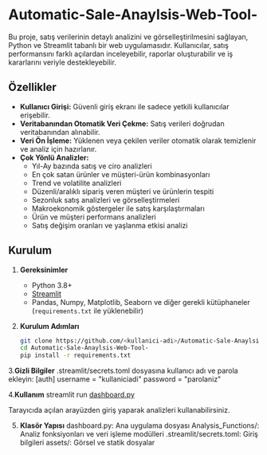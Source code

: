 # Automatic-Sale-Anaylsis-Web-Tool-
Bu proje, satış verilerinin detaylı analizini ve görselleştirilmesini sağlayan, Python ve Streamlit tabanlı bir web uygulamasıdır. Kullanıcılar, satış performansını farklı açılardan inceleyebilir, raporlar oluşturabilir ve iş kararlarını veriyle destekleyebilir.

## Özellikler

- **Kullanıcı Girişi:** Güvenli giriş ekranı ile sadece yetkili kullanıcılar erişebilir.
- **Veritabanından Otomatik Veri Çekme:** Satış verileri doğrudan veritabanından alınabilir.
- **Veri Ön İşleme:** Yüklenen veya çekilen veriler otomatik olarak temizlenir ve analiz için hazırlanır.
- **Çok Yönlü Analizler:**
  - Yıl-Ay bazında satış ve ciro analizleri
  - En çok satan ürünler ve müşteri-ürün kombinasyonları
  - Trend ve volatilite analizleri
  - Düzenli/aralıklı sipariş veren müşteri ve ürünlerin tespiti
  - Sezonluk satış analizleri ve görselleştirmeleri
  - Makroekonomik göstergeler ile satış karşılaştırmaları
  - Ürün ve müşteri performans analizleri
  - Satış değişim oranları ve yaşlanma etkisi analizi

## Kurulum

1. **Gereksinimler**
   - Python 3.8+
   - [Streamlit](https://streamlit.io/)
   - Pandas, Numpy, Matplotlib, Seaborn ve diğer gerekli kütüphaneler (`requirements.txt` ile yüklenebilir)

2. **Kurulum Adımları**
   ```sh
   git clone https://github.com/<kullanici-adi>/Automatic-Sale-Anaylsis-Web-Tool-.git
   cd Automatic-Sale-Anaylsis-Web-Tool-
   pip install -r requirements.txt

3.**Gizli Bilgiler** .streamlit/secrets.toml dosyasına kullanıcı adı ve parola ekleyin:
[auth]
username = "kullaniciadi"
password = "parolaniz"

4.**Kullanım**
streamlit run [dashboard.py](http://_vscodecontentref_/0)

Tarayıcıda açılan arayüzden giriş yaparak analizleri kullanabilirsiniz.

5. **Klasör Yapısı**
dashboard.py: Ana uygulama dosyası
Analysis_Functions/: Analiz fonksiyonları ve veri işleme modülleri
.streamlit/secrets.toml: Giriş bilgileri
assets/: Görsel ve statik dosyalar

